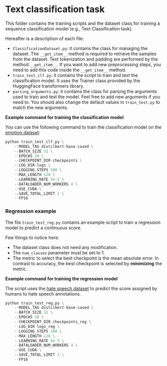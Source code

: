 # Text classification task

This folder contains the training scripts and the dataset class for training a sequence classification model (e.g., Text Classification task).

Hereafter is a description of each file:

- `ClassificationDataset.py`: it contains the class for managing the dataset. The `__get_item__` method is required to retrieve the samples from the dataset. Text tokenization and padding are performed by the method `__get_item__`. If you want to add new preprocessing steps, you need to add this code inside the `__get_item__` method.
- `train_test_clf.py`: it contains the script to train and test the classification model. It uses the Trainer class provided by the HuggingFace transformers library.
- `parsing_arguments.py`: it contains the class for parsing the arguments used to train and test the model. Feel free to add new arguments if you need to. You should also change the default values in `train_test.py` to match the new arguments. 

**Example command for training the classification model**

You can use the following command to train the classification model on the [emotion dataset](https://huggingface.co/datasets/emotion):

```python
python train_test_clf.py \
    --MODEL_TAG distilbert-base-cased \
    --BATCH_SIZE 32 \
    --EPOCHS 10 \
    --CHECKPOINT_DIR checkpoints \
    --LOG_DIR logs \
    --LOGGING_STEPS 100 \
    --MAX_LENGTH 128 \
    --LEARNING_RATE 5e-5 \
    --DATALOADER_NUM_WORKERS 4 \
    --USE_CUDA \
    --SAVE_TOTAL_LIMIT 2 \
    --FP16 
```

### Regression example

The file `train_test_reg.py` contains an example script to train a regression model to predict a continuous score. 

Few things to notice here:

- The dataset class does not need any modification.
- The `num_classes` parameter must be set to 1.
- The metric to select the best checkpoint is the mean absolute error. In contrast to accuracy, the best checkpoint is selected by **minimizing** the metric.

**Example command for training the regression model**

The script uses the [hate speech dataset](https://huggingface.co/datasets/ucberkeley-dlab/measuring-hate-speech) to predict the score assigned by humans to hate speech annotations.

```python
python train_test_reg.py \
    --MODEL_TAG distilbert-base-cased \
    --BATCH_SIZE 32 \
    --EPOCHS 10 \
    --CHECKPOINT_DIR checkpoints_reg \
    --LOG_DIR logs_reg \
    --LOGGING_STEPS 100 \
    --MAX_LENGTH 128 \
    --LEARNING_RATE 5e-5 \
    --DATALOADER_NUM_WORKERS 4 \
    --USE_CUDA \
    --SAVE_TOTAL_LIMIT 2 \
    --FP16 
```